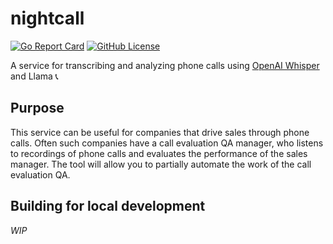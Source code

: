 # nightcall

[![Go Report Card](https://goreportcard.com/badge/github.com/nightnoryu/nightcall)](https://goreportcard.com/report/github.com/nightnoryu/nightcall)
[![GitHub License](https://img.shields.io/github/license/nightnoryu/nightcall)](https://opensource.org/license/MIT)

A service for transcribing and analyzing phone calls using [OpenAI Whisper](https://huggingface.co/openai/whisper-base) and Llama 📞

## Purpose

This service can be useful for companies that drive sales through phone calls. Often such companies have a call evaluation QA manager, who listens to recordings of phone calls and evaluates the performance of the sales manager. The tool will allow you to partially automate the work of the call evaluation QA.

## Building for local development

_WIP_
